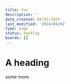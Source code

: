 ```yaml
---
title: foo
description: ''
date_created: 04/02/2024
last_modified: '2024/04/02'
type: page
status: backlog
boards: []
---
```


# A heading

some more